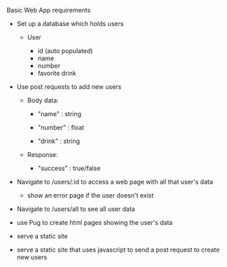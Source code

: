 Basic Web App requirements

- Set up a database which holds users

    - User

        - id (auto populated)
        - name
        - number
        - favorite drink

-  Use post requests to add new users

    - Body data:
        - "name" : string
        
        - "number" : float

        - "drink" : string
    
    - Response:
        - "success" : true/false

- Navigate to /users/:id to access a web page with all that user's data 

    - show an error page if the user doesn't exist

- Navigate to /users/all to see all user data

- use Pug to create html pages showing the user's data

- serve a static site

- serve a static site that uses javascript to send a post request to create new users